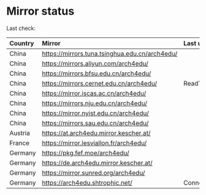 <script src="./time.js"></script>
# Mirror status
Last check: <script type="text/javascript">localize(1757921090.0853);</script>

|Country|Mirror|Last update|
|:------|:-----|:----------|
|China|https://mirrors.tuna.tsinghua.edu.cn/arch4edu/|<script type="text/javascript">localize(1757874925);</script>|
|China|https://mirrors.aliyun.com/arch4edu/|<script type="text/javascript">localize(1757874925);</script>|
|China|https://mirrors.bfsu.edu.cn/arch4edu/|<script type="text/javascript">localize(1757874925);</script>|
|China|https://mirrors.cernet.edu.cn/arch4edu/|ReadTimeout|
|China|https://mirror.iscas.ac.cn/arch4edu/|<script type="text/javascript">localize(1757874925);</script>|
|China|https://mirrors.nju.edu.cn/arch4edu/|<script type="text/javascript">localize(1757874925);</script>|
|China|https://mirror.nyist.edu.cn/arch4edu/|<script type="text/javascript">localize(1757874925);</script>|
|China|https://mirrors.sau.edu.cn/arch4edu/|<script type="text/javascript">localize(1756795646);</script>|
|Austria|https://at.arch4edu.mirror.kescher.at/|<script type="text/javascript">localize(1756104457);</script>|
|France|https://mirror.lesviallon.fr/arch4edu/|<script type="text/javascript">localize(1756709288);</script>|
|Germany|https://pkg.fef.moe/arch4edu/|<script type="text/javascript">localize(1756104457);</script>|
|Germany|https://de.arch4edu.mirror.kescher.at/|<script type="text/javascript">localize(1756104457);</script>|
|Germany|https://mirror.sunred.org/arch4edu/|<script type="text/javascript">localize(1757874925);</script>|
|Germany|https://arch4edu.shtrophic.net/|ConnectionError|

<script src="./tablefilter/tablefilter.js"></script>
<script src="./table.js"></script>